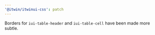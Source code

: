 ```yaml
---
'@itwin/itwinui-css': patch
---
```


Borders for `iui-table-header` and `iui-table-cell` have been made more subtle.
